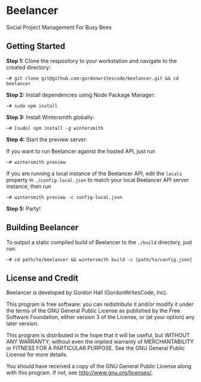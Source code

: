 # Beelancer

Social Project Management For Busy Bees

## Getting Started

**Step 1:** Clone the respository to your workstation and navigate to the created directory:

```	
~# git clone git@github.com:gordonwritescode/beelancer.git && cd beelancer
```

**Step 2:** Install dependencies using Node Package Manager:

```
~# sudo npm install
```

**Step 3:** Install Wintersmith globally:

```
~# [sudo] npm install -g wintersmith
```

**Step 4:** Start the preview server:

If you want to run Beelancer against the hosted API, just run

```
~# wintersmith preview
```

If you are running a local instance of the Beelancer API, edit the `locals` property
in `./config-local.json` to match your local Beelancer API server instance, then run

```
~# wintersmith preview -c config-local.json
```

**Step 5:** Party!

## Building Beelancer

To output a static compiled build of Beelancer to the `./build` directory, just run:

```
~# cd path/to/beelancer && wintersmith build -c [path/to/config.json]
```

## License and Credit

Beelancer is developed by Gordon Hall (GordonWritesCode, Inc).

This program is free software: you can redistribute it and/or modify
it under the terms of the GNU General Public License as published by
the Free Software Foundation, either version 3 of the License, or
(at your option) any later version.

This program is distributed in the hope that it will be useful,
but WITHOUT ANY WARRANTY; without even the implied warranty of
MERCHANTABILITY or FITNESS FOR A PARTICULAR PURPOSE.  See the
GNU General Public License for more details.

You should have received a copy of the GNU General Public License
along with this program.  If not, see <http://www.gnu.org/licenses/>.

